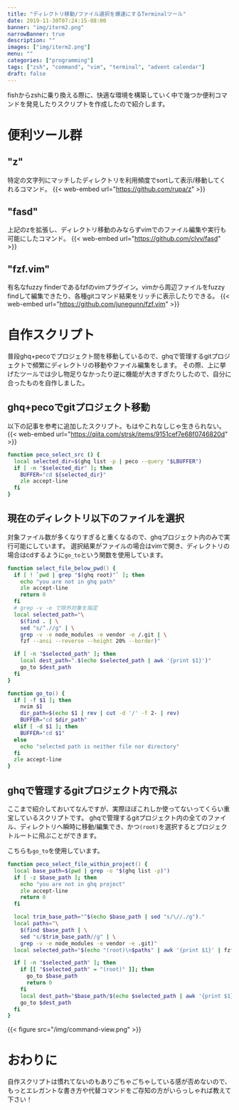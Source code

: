 ```yaml
---
title: "ディレクトリ移動/ファイル選択を爆速にするTerminalツール"
date: 2019-11-30T07:24:15-08:00
banner: "img/iterm2.png"
narrowBanner: true
description: ""
images: ["img/iterm2.png"]
menu: ""
categories: ["programming"]
tags: ["zsh", "command", "vim", "terminal", "advent calendar"]
draft: false
---
```


fishからzshに乗り換える際に、快適な環境を構築していく中で幾つか便利コマンドを発見したりスクリプトを作成したので紹介します。
<!--more-->

# 便利ツール群 
## "z"

特定の文字列にマッチしたディレクトリを利用頻度でsortして表示/移動してくれるコマンド。
{{< web-embed url="https://github.com/rupa/z" >}}

## "fasd"

上記のzを拡張し、ディレクトリ移動のみならずvimでのファイル編集や実行も可能にしたコマンド。
{{< web-embed url="https://github.com/clvv/fasd" >}}

## "fzf.vim"

有名なfuzzy finderであるfzfのvimプラグイン。vimから周辺ファイルをfuzzy findして編集できたり、各種gitコマンド結果をリッチに表示したりできる。
{{< web-embed url="https://github.com/junegunn/fzf.vim" >}}

# 自作スクリプト

普段ghq+pecoでプロジェクト間を移動しているので、ghqで管理するgitプロジェクトで頻繁にディレクトリの移動やファイル編集をします。
その際、上に挙げたツールでは少し物足りなかったり逆に機能が大きすぎたりしたので、自分に合ったものを自作しました。

## ghq+pecoでgitプロジェクト移動

以下の記事を参考に追加したスクリプト。もはやこれなしじゃ生きられない。
{{< web-embed url="https://qiita.com/strsk/items/9151cef7e68f0746820d" >}}

```zsh
function peco_select_src () {
  local selected_dir=$(ghq list -p | peco --query "$LBUFFER")
  if [ -n "$selected_dir" ]; then
    BUFFER="cd ${selected_dir}"
    zle accept-line
  fi
}
```

## 現在のディレクトリ以下のファイルを選択

対象ファイル数が多くなりすぎると重くなるので、ghqプロジェクト内のみで実行可能にしています。
選択結果がファイルの場合はvimで開き、ディレクトリの場合はcdするように`go_to`という関数を使用しています。

```zsh
function select_file_below_pwd() {
  if [ ! `pwd | grep "$(ghq root)"` ]; then
    echo "you are not in ghq path"
    zle accept-line
    return 0
  fi
  # grep -v -e で除外対象を指定
  local selected_path="\
    $(find . | \
    sed "s/^.//g" | \
    grep -v -e node_modules -e vendor -e /.git | \
    fzf --ansi --reverse --height 20% --border)"

  if [ -n "$selected_path" ]; then
    local dest_path=".$(echo $selected_path | awk '{print $1}')"
    go_to $dest_path
  fi
}
```

```zsh
function go_to() {
  if [ -f $1 ]; then
    nvim $1
    dir_path=$(echo $1 | rev | cut -d '/' -f 2- | rev)
    BUFFER="cd $dir_path"
  elif [ -d $1 ]; then
    BUFFER="cd $1"
  else
    echo "selected path is neither file nor directory"
  fi
  zle accept-line
}
```

## ghqで管理するgitプロジェクト内で飛ぶ

ここまで紹介しておいてなんですが、実際ほぼこれしか使ってないってくらい重宝しているスクリプトです。
ghqで管理するgitプロジェクト内の全てのファイル、ディレクトリへ瞬時に移動/編集でき、かつ`(root)`を選択するとプロジェクトルートに飛ぶことができます。

こちらも`go_to`を使用しています。

```zsh
function peco_select_file_within_project() {
  local base_path=$(pwd | grep -o "$(ghq list -p)")
  if [ -z $base_path ]; then
    echo "you are not in ghq project"
    zle accept-line
    return 0
  fi

  local trim_base_path="^$(echo $base_path | sed "s/\//./g")."
  local paths="\
    $(find $base_path | \
    sed "s/$trim_base_path//g" | \
    grep -v -e node_modules -e vendor -e .git)"
  local selected_path="$(echo "(root)\n$paths" | awk '{print $1}' | fzf --ansi --reverse --height 30% --border)"

  if [ -n "$selected_path" ]; then
    if [[ "$selected_path" = "(root)" ]]; then
      go_to $base_path
      return 0
    fi
    local dest_path="$base_path/$(echo $selected_path | awk '{print $1}')"
    go_to $dest_path
  fi
}

```
{{< figure src="/img/command-view.png" >}}


# おわりに

自作スクリプトは慣れてないのもありごちゃごちゃしている感が否めないので、もっとエレガントな書き方や代替コマンドをご存知の方がいらっしゃれば教えて下さい！
